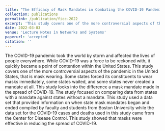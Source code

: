 ```yaml
---
title: "The Efficacy of Mask Mandates in Combating the COVID-19 Pandemic"
collection: publications
permalink: /publication/ficc-2022
excerpt: 'This study covers one of the more controversial aspects of the pandemic in the United States, that is mask wearing.'
date: 2022-03-03
venue: 'Lecture Notes in Networks and Systems'
paperurl: 'accepted'
citation: ''
---
```


The COVID-19 pandemic took the world by storm and affected the lives of people everywhere.
While COVID-19 was a force to be reckoned with, it quickly became a point of contention within the United States.
This study covers one of the more controversial aspects of the pandemic in the United States, that is mask wearing.
Some states forced its constituents to wear masks immediately, some states waited, and some states never created a mandate at all.
This study looks into the difference a mask mandate made in the spread of COVID-19.
The study focused on comparing data from states with a mandate against states without a mandate.
This study used a data set that provided information on when state mask mandates began and ended compiled by faculty and students from Boston University while the data set for the COVID-19 cases and deaths used in this study came from the Center for Disease Control.
This study showed that masks were effective in reducing the spread of COVID-19.
